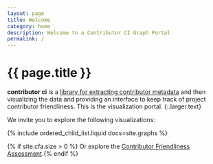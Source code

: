 ```yaml
---
layout: page
title: Welcome
category: home
description: Welcome to a Contributor CI Graph Portal
permalink: /
---
```


# {{ page.title }}

**contributor ci** is a <a href="https://contributor-ci.readthedocs.io" target="_blank">library for extracting contributor metadata</a> and then visualizing the data and providing an interface to keep track of project contributor friendliness. This is the visualization portal.
{:.larger.text}

We invite you to explore the following visualizations:

{% include ordered_child_list.liquid docs=site.graphs %}

{% if site.cfa.size > 0 %}
Or explore the <a href="{{ site.baseurl }}/cfa/">Contributor Friendliness Assessment</a>.{% endif %}
